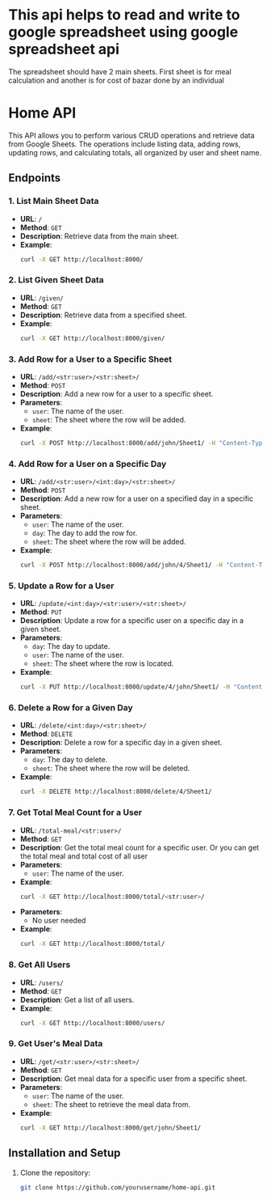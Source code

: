 # This api helps to read and write to google spreadsheet using google spreadsheet api

The spreadsheet should have 2 main sheets. First sheet is for meal calculation and another is for cost of bazar done by an individual

# Home API

This API allows you to perform various CRUD operations and retrieve data from Google Sheets. The operations include listing data, adding rows, updating rows, and calculating totals, all organized by user and sheet name.

## Endpoints

### 1. **List Main Sheet Data**

- **URL**: `/`
- **Method**: `GET`
- **Description**: Retrieve data from the main sheet.
- **Example**:
  ```bash
  curl -X GET http://localhost:8000/
  ```

### 2. **List Given Sheet Data**

- **URL**: `/given/`
- **Method**: `GET`
- **Description**: Retrieve data from a specified sheet.
- **Example**:
  ```bash
  curl -X GET http://localhost:8000/given/
  ```

### 3. **Add Row for a User to a Specific Sheet**

- **URL**: `/add/<str:user>/<str:sheet>/`
- **Method**: `POST`
- **Description**: Add a new row for a user to a specific sheet.
- **Parameters**:
  - `user`: The name of the user.
  - `sheet`: The sheet where the row will be added.
- **Example**:
  ```bash
  curl -X POST http://localhost:8000/add/john/Sheet1/ -H "Content-Type: application/json" -d '{"values": [1, 2, 3]}'
  ```

### 4. **Add Row for a User on a Specific Day**

- **URL**: `/add/<str:user>/<int:day>/<str:sheet>/`
- **Method**: `POST`
- **Description**: Add a new row for a user on a specified day in a specific sheet.
- **Parameters**:
  - `user`: The name of the user.
  - `day`: The day to add the row for.
  - `sheet`: The sheet where the row will be added.
- **Example**:
  ```bash
  curl -X POST http://localhost:8000/add/john/4/Sheet1/ -H "Content-Type: application/json" -d '{"values": [1, 2, 3]}'
  ```

### 5. **Update a Row for a User**

- **URL**: `/update/<int:day>/<str:user>/<str:sheet>/`
- **Method**: `PUT`
- **Description**: Update a row for a specific user on a specific day in a given sheet.
- **Parameters**:
  - `day`: The day to update.
  - `user`: The name of the user.
  - `sheet`: The sheet where the row is located.
- **Example**:
  ```bash
  curl -X PUT http://localhost:8000/update/4/john/Sheet1/ -H "Content-Type: application/json" -d '{"values": [5, 6, 7]}'
  ```

### 6. **Delete a Row for a Given Day**

- **URL**: `/delete/<int:day>/<str:sheet>/`
- **Method**: `DELETE`
- **Description**: Delete a row for a specific day in a given sheet.
- **Parameters**:
  - `day`: The day to delete.
  - `sheet`: The sheet where the row will be deleted.
- **Example**:
  ```bash
  curl -X DELETE http://localhost:8000/delete/4/Sheet1/
  ```

### 7. **Get Total Meal Count for a User**

- **URL**: `/total-meal/<str:user>/`
- **Method**: `GET`
- **Description**: Get the total meal count for a specific user. Or you can get the total meal and total cost of all user
- **Parameters**:
  - `user`: The name of the user.
- **Example**:
  ```bash
  curl -X GET http://localhost:8000/total/<str:user>/
  ```
- **Parameters**:
  - No user needed
- **Example**:
  ```bash
  curl -X GET http://localhost:8000/total/
  ```


### 8. **Get All Users**

- **URL**: `/users/`
- **Method**: `GET`
- **Description**: Get a list of all users.
- **Example**:
  ```bash
  curl -X GET http://localhost:8000/users/
  ```

### 9. **Get User's Meal Data**

- **URL**: `/get/<str:user>/<str:sheet>/`
- **Method**: `GET`
- **Description**: Get meal data for a specific user from a specific sheet.
- **Parameters**:
  - `user`: The name of the user.
  - `sheet`: The sheet to retrieve the meal data from.
- **Example**:
  ```bash
  curl -X GET http://localhost:8000/get/john/Sheet1/
  ```

## Installation and Setup

1. Clone the repository:
   ```bash
   git clone https://github.com/yourusername/home-api.git
   ```
